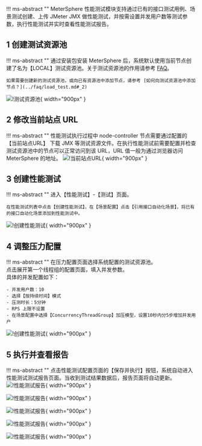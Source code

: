 

!!! ms-abstract ""
    MeterSphere 性能测试模块支持通过已有的接口测试用例、场景测试创建、上传 JMeter JMX 做性能测试，并按需设置并发用户数等测试参数，执行性能测试并实时查看性能测试报告。

## 1 创建测试资源池
!!! ms-abstract ""
    通过安装包安装 MeterSphere 后，系统默认使用当前节点创建了名为【LOCAL】测试资源池。关于测试资源池的作用请参考 [FAQ](../faq/load_test.md#_1)。

    如果需要创建新的测试资源池，或向已有资源池中添加节点，请参考 [如何向测试资源池中添加节点？](../faq/load_test.md#_2)
![!测试资源池](../img/quick_start/performance/快速测试资源池1.png){ width="900px" }

## 2 修改当前站点 URL
!!! ms-abstract ""
    性能测试执行过程中 node-controller 节点需要通过配置的【当前站点URL】 下载 JMX 等测试资源文件。在执行性能测试前需要配置并检查测试资源池中的节点可以正常访问到该 URL，URL 值一般为通过浏览器访问 MeterSphere 的地址。
![!当前站点URL](../img/quick_start/performance/快速修改站点.png){ width="900px" }

## 3 创建性能测试
!!! ms-abstract ""
    进入【性能测试】-【测试】页面。

    在性能测试列表中点击【创建性能测试】，在【场景配置】点击【引用接口自动化场景】，将已有的接口自动化场景添加到性能测试中。
![!创建性能测试](../img/quick_start/performance/创建性能测试.png){ width="900px" }

## 4 调整压力配置
!!! ms-abstract ""
    在压力配置页面选择系统配置的测试资源池。<br>
    点击展开第一个线程组的配置页面，填入并发参数。<br>
    具体的并发配置如下：

    - 并发用户数：10
    - 选择【按持续时间】模式
    - 压测时长：5分钟
    - RPS 上限不设置
    - 在场景配置中选择【ConcurrencyThreadGroup】加压模型，设置10秒内分5步增加并发用户
![!创建性能测试](../img/quick_start/performance/性能_测试配置.png){ width="900px" }

## 5 执行并查看报告
!!! ms-abstract ""
    点击性能测试配置页面的【保存并执行】按钮，系统自动进入性能测试测试报告页面。当收到测试结果数据后，报告页面将自动更新。
![!性能测试报告](../img/quick_start/performance/性能_性能测试报告1.png){ width="900px" }

![!性能测试报告](../img/quick_start/performance/性能_性能测试报告2.png){ width="900px" }

![!性能测试报告](../img/quick_start/performance/性能_性能测试报告3.png){ width="900px" }

![!性能测试报告](../img/quick_start/performance/性能_性能测试报告4.png){ width="900px" }

![!性能测试报告](../img/quick_start/performance/性能_性能测试报告5.png){ width="900px" }


